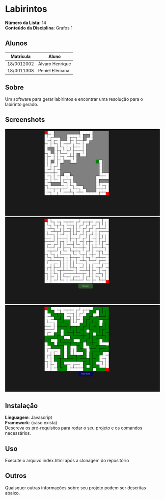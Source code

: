 # Labirintos

**Número da Lista**: 14<br>
**Conteúdo da Disciplina**: Grafos 1<br>

## Alunos
|Matrícula | Aluno |
| -- | -- |
| 18/0012002  |  Álvaro Henrique|
| 18/0011308  |  Peniel Etèmana |

## Sobre 
 Um software para gerar labirintos e encontrar uma resolução para o labirinto gerado.

## Screenshots
![Maze generation](https://github.com/AlGouvea/Grafos1_Labirintos/blob/master/img/Print1.jpg)
![Complete Maze](https://github.com/AlGouvea/Grafos1_Labirintos/blob/master/img/Print2.jpg)
![Maze Resolution](https://github.com/AlGouvea/Grafos1_Labirintos/blob/master/img/Print3.jpg)

## Instalação 
**Linguagem**: Javascript<br>
**Framework**: (caso exista)<br>
Descreva os pré-requisitos para rodar o seu projeto e os comandos necessários.

## Uso 
Execute o arquivo index.html após a clonagem do repositório

## Outros 
Quaisquer outras informações sobre seu projeto podem ser descritas abaixo.




